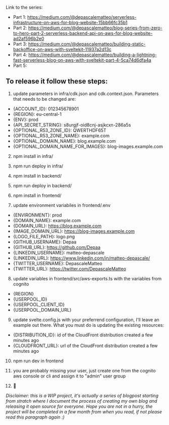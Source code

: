 Link to the series:
- Part 1: https://medium.com/@depascalematteo/serverless-infrastructure-on-aws-for-blog-website-15bb66fc35b1
- Part 2: https://medium.com/@depascalematteo/blog-series-from-zero-to-hero-part-2-serverless-backend-api-on-aws-for-blog-website-ad2af596b2e0
- Part 3: https://medium.com/@depascalematteo/building-static-backoffice-on-aws-with-sveltekit-11937a2d13c
- Part 4: https://medium.com/@depascalematteo/building-a-lightning-fast-serverless-blog-on-aws-with-sveltekit-part-4-5ca74d6dfa4a
- Part 5:


## To release it follow these steps:

1. update parameters in infra/cdk.json and cdk.context.json. Parameters that needs to be changed are:
- {ACCOUNT_ID}: 012345678901
- {REGION}: eu-central-1
- {ENV}: prod
- {API_SECRET_STRING}: s8urgjf-oid8cnj-asjkcxn-286a5s
- {OPTIONAL_R53_ZONE_ID}: QWERTHDF65T
- {OPTIONAL_R53_ZONE_NAME}: example.com
- {OPTIONAL_DOMAIN_NAME}: blog.example.com
- {OPTIONAL_DOMAIN_NAME_FOR_IMAGES}: blog-images.example.com

2. npm install in infra/

3. npm run deploy in infra/

4. npm install in backend/

5. npm run deploy in backend/

6. npm install in frontend/

7. update environment variabiles in frontend/.env
- {ENVIRONMENT}: prod
- {DOMAIN_NAME}: example.com
- {DOMAIN_URL}: https://blog.example.com
- {IMAGE_DOMAIN_URL}: https://blog-images.example.com
- {LOGO_FILE_PATH}: logo.png
- {GITHUB_USERNAME}: Depaa
- {GITHUB_URL}: https://github.com/Depaa
- {LINKEDIN_USERNAME}: matteo-depascale 
- {LINKEDIN_URL}: https://www.linkedin.com/in/matteo-depascale/
- {TWITTER_USERNAME}: DepascaleMatteo
- {TWITTER_URL}: https://twitter.com/DepascaleMatteo

8. update variables in frontend/src/aws-exports.ts with the variables from cognito
- {REGION}
- {USERPOOL_ID}
- {USERPOOL_CLIENT_ID}
- {USERPOOL_DOMAIN_URL}

9. update svelte.config.js with your preferrend configuration, I'll leave an example out there. What you must do is updating the existing resources:
- {DISTRIBUTION_ID}: id of the CloudFront distribution created a few minutes ago
- {CLOUDFRONT_URL}: url of the CloudFront distribution created a few minutes ago

10. npm run dev in frontend

11. you are probably missing your user, just create one from the cognito aws console or cli and assign it to "admin" user group

12. 🎉

<i>Disclaimer: this is a WIP project, it's actually a series of blogpost starting from stratch where I document the process of creating my own blog and releasing it open source for everyone. Hope you are not in a hurry, the project will be completed in a few month from when you read, if not please read this paragraph again :)</i>
